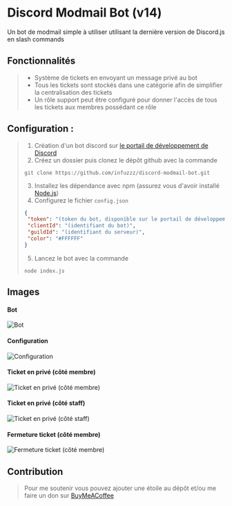 # **Discord Modmail Bot (v14)**

Un bot de modmail simple à utiliser utilisant la dernière version de Discord.js en slash commands

## **Fonctionnalités**
> - Système de tickets en envoyant un message privé au bot
> - Tous les tickets sont stockés dans une catégorie afin de simplifier la centralisation des tickets
> - Un rôle support peut être configuré pour donner l'accès de tous les tickets aux membres possédant ce rôle

## **Configuration :**
> 1. Création d'un bot discord sur [le portail de développement de Discord](https://discord.com/developers/applications)
> 2. Créez un dossier puis clonez le dépôt github avec la commande
>   ```shell
>   git clone https://github.com/infuzzz/discord-modmail-bot.git
>   ```
> 3. Installez les dépendance avec npm (assurez vous d'avoir installé [Node.js](https://nodejs.org/fr))
> 4. Configurez le fichier `config.json`
>   ```json
>   {
>    "token": "(token du bot, disponible sur le portail de développement Discord)",
>    "clientId": "(identifiant du bot)",
>    "guildId": "(identifiant du serveur)",
>    "color": "#FFFFFF"
>   }
>   ```
> 5. Lancez le bot avec la commande
>   ```shell
>   node index.js
>   ```

## **Images**

#### Bot
![Bot](https://cdn.discordapp.com/attachments/937757443893637231/1276895413932261507/image.png?ex=677d2b86&is=677bda06&hm=c437e237ee407fccdd45467bccc959cb6896b33438207085b793a9e8707d6268&)

#### Configuration
![Configuration](https://cdn.discordapp.com/attachments/937757443893637231/1276895754945953883/image.png?ex=677d2bd7&is=677bda57&hm=f4de31d6521a8102dbb6d339fc5dab655faa4953431e166a23390c62e6913a00&)

#### Ticket en privé (côté membre)
![Ticket en privé (côté membre)](https://cdn.discordapp.com/attachments/937757443893637231/1276896351396958338/image.png?ex=677d2c65&is=677bdae5&hm=e55b0175216981e5d191c980717699a6ab1c13fe35f2c0a79b5160d9353e6228&)

#### Ticket en privé (côté staff)
![Ticket en privé (côté staff)](https://cdn.discordapp.com/attachments/937757443893637231/1276896383810539712/image.png?ex=677d2c6d&is=677bdaed&hm=5d86b6819f1ea41e60ce715b3ab55601d5717b480e152bcb9c5c13e197d02b05&)

#### Fermeture ticket (côté membre)
![Fermeture ticket (côté membre)](https://cdn.discordapp.com/attachments/937757443893637231/1276896616808190023/image.png?ex=677d2ca5&is=677bdb25&hm=26348ba20f3ae721688e42ac629c6f77b66a93cc5e3d6eb1d1ae7678a1275719&)

## Contribution
> Pour me soutenir vous pouvez ajouter une étoile au dépôt et/ou me faire un don sur [BuyMeACoffee](https://buymeacoffee.com/mmonfray)
